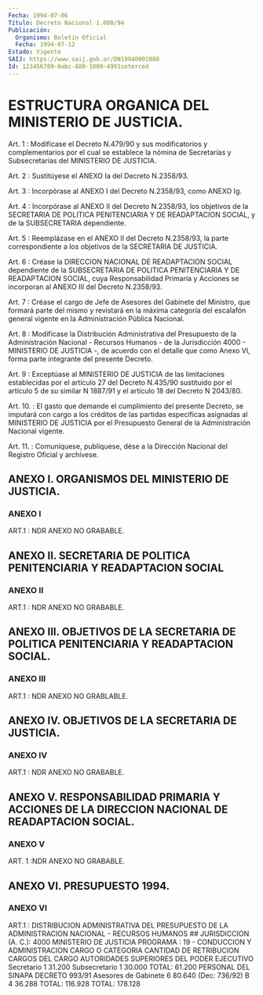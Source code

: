 ```yaml
---
Fecha: 1994-07-06
Título: Decreto Nacional 1.088/94
Publicación:
  Organismo: Boletín Oficial
  Fecha: 1994-07-12
Estado: Vigente
SAIJ: https://www.saij.gob.ar/DN19940001088
Id: 123456789-0abc-880-1000-4991soterced
---
```

# ESTRUCTURA ORGANICA DEL MINISTERIO DE JUSTICIA.

<a id="1"></a>
Art. 1 : Modifícase el Decreto N.479/90 y sus modificatorios y complementarios  por  el cual se establece la nómina de Secretarías y Subsecretarías del MINISTERIO DE JUSTICIA.

<a id="2"></a>
Art.  2  :  Sustitúyese  el  ANEXO  Ia  del Decreto N.2358/93.

<a id="3"></a>
Art.  3  :  Incorpórase al ANEXO I del Decreto N.2358/93, como ANEXO Ig.

<a id="4"></a>
Art.  4  :  Incorpórase al ANEXO II del Decreto N.2358/93, los objetivos  de  la  SECRETARIA    DE  POLITICA  PENITENCIARIA  Y  DE READAPTACION SOCIAL, y de la SUBSECRETARIA dependiente.

<a id="5"></a>
Art.  5 : Reemplázase en el ANEXO II del Decreto N.2358/93, la parte  correspondiente    a  los  objetivos  de  la  SECRETARIA  DE JUSTICIA.

<a id="6"></a>
Art.  6  : Créase la DIRECCION NACIONAL DE READAPTACION SOCIAL dependiente de  la  SUBSECRETARIA  DE  POLITICA  PENITENCIARIA Y DE READAPTACION SOCIAL, cuya Responsabilidad Primaria  y  Acciones  se incorporan al ANEXO III del Decreto N.2358/93.

<a id="7"></a>
Art.  7 : Créase el cargo de Jefe de Asesores del Gabinete del Ministro, que  formará  parte  del  mismo  y revistará en la máxima categoría  del  escalafón  general  vigente  en  la  Administración Pública Nacional.

<a id="8"></a>
Art.  8  :  Modifícase  la  Distribución  Administrativa  del Presupuesto  de  la Administración Nacional - Recursos Humanos - de la Jurisdicción 4000  - MINISTERIO DE JUSTICIA -, de acuerdo con el detalle que como Anexo  VI,  forma  parte  integrante  del presente Decreto.

<a id="9"></a>
Art. 9 : Exceptúase al MINISTERIO DE JUSTICIA de las limitaciones  establecidas  por el artículo 27 del Decreto N.435/90 sustituido por el artículo 5  de su similar N 1887/91 y el artículo 18 del Decreto N 2043/80.

<a id="10"></a>
Art.  10.  : El gasto que demande el cumplimiento del presente Decreto, se imputará  con  cargo  a  los  créditos  de las partidas específicas asignadas al MINISTERIO DE JUSTICIA por el  Presupuesto General de la Administración Nacional vigente.

<a id="11"></a>
Art.  11.  :  Comuníquese,  publíquese,  dése  a  la Dirección Nacional del Registro Oficial y archívese.

## ANEXO I. ORGANISMOS DEL MINISTERIO DE JUSTICIA.

### ANEXO I

<a id="1"></a>
ART.1 : NDR ANEXO NO GRABABLE.

## ANEXO  II.  SECRETARIA  DE  POLITICA  PENITENCIARIA Y READAPTACION SOCIAL

### ANEXO II

<a id="1"></a>
ART.1 : NDR ANEXO NO GRABABLE.

## ANEXO  III.  OBJETIVOS DE LA SECRETARIA DE POLITICA PENITENCIARIA Y READAPTACION SOCIAL.

### ANEXO III

<a id="1"></a>
ART.1 : NDR ANEXO NO GRABLABLE.

## ANEXO IV. OBJETIVOS DE LA SECRETARIA DE JUSTICIA.

### ANEXO IV

<a id="1"></a>
ART.1 : NDR ANEXO NO GRABABLE.

## ANEXO  V.  RESPONSABILIDAD  PRIMARIA  Y  ACCIONES  DE  LA DIRECCION NACIONAL DE READAPTACION SOCIAL.

### ANEXO V

<a id="1"></a>
ART. 1 :NDR ANEXO NO GRABABLE.

## ANEXO VI. PRESUPUESTO 1994.

### ANEXO VI

<a id="1"></a>
ART.1  :  DISTRIBUCION  ADMINISTRATIVA  DEL  PRESUPUESTO DE LA ADMINISTRACION NACIONAL - RECURSOS HUMANOS ## JURISDICCION (A. C.): 4000 MINISTERIO DE JUSTICIA PROGRAMA            : 19 - CONDUCCION Y ADMINISTRACION CARGO O CATEGORIA      CANTIDAD DE         RETRIBUCION                          CARGOS            DEL CARGO AUTORIDADES SUPERIORES DEL PODER EJECUTIVO Secretario                  1              31.200 Subsecretario               1              30.000 TOTAL:                                     61.200 PERSONAL DEL SINAPA DECRETO 993/91 Asesores de Gabinete        6              80.640 (Dec: 736/92) B                           4              36.288 TOTAL:                                    116.928 TOTAL:                                    178.128